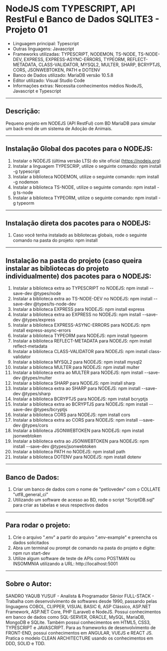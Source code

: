 # NodeJS com TYPESCRIPT, API RestFul e Banco de Dados SQLITE3 - Projeto 01

* Linguagem principal: Typescript
* Outras linguagens: Javascript
* Frameworks utilizadas: TYPESCRIPT, NODEMON, TS-NODE, TS-NODE-DEV, EXPRESS, EXPRESS-ASYNC-ERRORS, TYPEORM, REFLECT-METADATA, CLASS-VALIDATOR, MYSQL2, MULTER, SHARP, BCRYPTJS, CORS, JSONWEBTOKEN, PATH e DOTENV
* Banco de Dados utilizado: MariaDB versão 10.5.8
* Editor utilizado: Visual Studio Code
* Informações extras: Necessita conhecimentos médios NodeJS, Javascript e Typescript

----

## Descrição:

Pequeno projeto em NODEJS (API RestFul) com BD MariaDB para simular um back-end de um sistema de Adoção de Animais.

----

## Instalação Global dos pacotes para o NODEJS:

1. Instalar o NODEJS (última versão LTS) do site oficial (https://nodejs.org)
2. Instalar a linguagem TYPESCRIP, utilize o seguinte comando: 
   npm install -g typescript
3. Instalar a biblioteca NODEMON, utilize o seguinte comando: 
   npm install -g nodemon
4. Instalar a biblioteca TS-NODE, utilize o seguinte comando: 
   npm install -g ts-node
5. Instalar a biblioteca TYPEORM, utilize o seguinte comando: 
   npm install -g typeorm

----

## Instalação direta dos pacotes para o NODEJS:

1. Caso você tenha instalado as bibliotecas globais, rode o seguinte comando na pasta do projeto:
   npm install

----

## Instalação na pasta do projeto (caso queira instalar as bibliotecas do projeto individualmente) dos pacotes para o NODEJS:

01. Instalar a biblioteca extra ao TYPESCRIPT no NODEJS: 
    npm install --save-dev @types/node
02. Instalar a biblioteca extra ao TS-NODE-DEV no NODEJS: 
    npm install --save-dev @types/ts-node-dev
03. Instalar a biblioteca EXPRESS para NODEJS: 
    npm install express
04. Instalar a biblioteca extra ao EXPRESS no NODEJS: 
    npm install --save-dev @types/express
05. Instalar a biblioteca EXPRESS-ASYNC-ERRORS para NODEJS: 
    npm install express-async-errors
06. Instalar a biblioteca TYPEORM para NODEJS: 
    npm install typeorm
07. Instalar a biblioteca REFLECT-METADATA para NODEJS: 
    npm install reflect-metadata
08. Instalar a biblioteca CLASS-VALIDATOR para NODEJS: 
    npm install class-validator
09. Instalar a biblioteca MYSQL2 para NODEJS: 
    npm install mysql2
10. Instalar a biblioteca MULTER para NODEJS: 
    npm install multer
11. Instalar a biblioteca extra ao MULTER para NODEJS: 
    npm install --save-dev @types/multer
12. Instalar a biblioteca SHARP para NODEJS: 
    npm install sharp
13. Instalar a biblioteca extra ao SHARP para NODEJS: 
    npm install --save-dev @types/sharp
14. Instalar a biblioteca BCRYPTJS para NODEJS: 
    npm install bcryptjs
15. Instalar a biblioteca extra ao BCRYPTJS para NODEJS: 
    npm install --save-dev @types/bcryptjs
16. Instalar a biblioteca CORS para NODEJS: 
    npm install cors
17. Instalar a biblioteca extra ao CORS para NODEJS: 
    npm install --save-dev @types/cors
18. Instalar a biblioteca JSONWEBTOKEN para NODEJS: 
    npm install jsonwebtoken
19. Instalar a biblioteca extra ao JSONWEBTOKEN para NODEJS: 
    npm install --save-dev @types/jsonwebtoken
20. Instalar a biblioteca PATH no NODEJS: 
    npm install path
21. Instalar a biblioteca DOTENV para NODEJS: 
    npm install dotenv

----

## Banco de Dados:

1. Criar um banco de dados com o nome de "petlovedev" com o COLLATE "utf8_general_ci"
2. Utilizando um software de acesso ao BD, rode o script "ScriptDB.sql" para criar as tabelas e seus respectivos dados

----

## Para rodar o projeto:

1. Crie o arquivo ".env" a partir do arquivo ".env-example" e preencha os dados solicitados
2. Abra um terminal ou prompt de comando na pasta do projeto e digite:
   npm run start-dev
3. Utilize algum software de teste de APIs como POSTMAN ou INSOMMNIA utilizando a URL:
   http://localhost:5001

----

## Sobre o Autor:

SANDRO YAQUB YUSUF - Analista & Programador Sênior FULL-STACK - Trabalha com desenvolvimento de softwares desde 1990, passando pelas linguagens COBOL, CLIPPER, VISUAL BASIC 6, ASP Clássico, ASP.NET Framework, ASP.NET Core, PHP (Laravel) e NodeJS. Possui conhecimentos em banco de dados como SQL-SERVER, ORACLE, MySQL, MariaDB, MongoDB e SQLite. Também possui conhecimentos em HTML5, CSS3, TYPESCRIPT e JAVASCRIPT. Para as frameworks de desenvolvimento de FRONT-END, possui conhecimentos em ANGULAR, VUEJS e REACT JS. Pratica o modelo CLEAN ARCHITECTURE usando os conhecimentos em DDD, SOLID e TDD.
